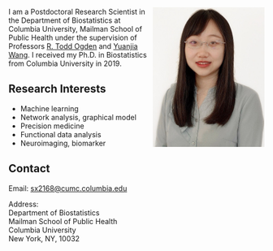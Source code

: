 <img align="right" src="assets/img/bio-photo.jpg" width="220" height="275"> I am a Postdoctoral Research Scientist in the Department of Biostatistics at Columbia University, Mailman School of Public Health under the supervision of Professors [R. Todd Ogden](https://www.publichealth.columbia.edu/people/our-faculty/to166) and [Yuanjia Wang](https://blogs.cuit.columbia.edu/yw2016/). I received my Ph.D. in Biostatistics from Columbia University in 2019.


## Research Interests
  * Machine learning
  * Network analysis, graphical model
  * Precision medicine
  * Functional data analysis
  * Neuroimaging, biomarker


## Contact

Email: sx2168@cumc.columbia.edu

Address: <br/> 
Department of Biostatistics<br/> 
Mailman School of Public Health<br/> 
Columbia University<br/> 
New York, NY, 10032
